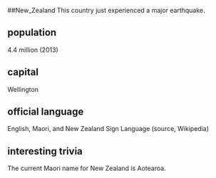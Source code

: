 ##New_Zealand
This country just experienced a major earthquake.

## population
4.4 million (2013)

## capital
Wellington
 
## official language
English, Maori, and New Zealand Sign Language
(source, Wikipedia)

## interesting trivia
The current Maori name for New Zealand is Aotearoa.


